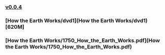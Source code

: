 ### [v0.0.4](https://github.com/littleflute/great-course25/edit/master/README.md)
### [How the Earth Works/dvd1](How the Earth Works/dvd1) [620M]
### [How the Earth Works/1750_How_the_Earth_Works.pdf](How the Earth Works/1750_How_the_Earth_Works.pdf)
